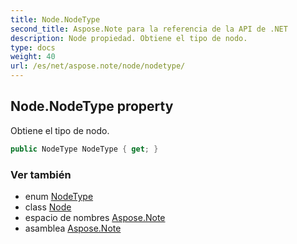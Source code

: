```yaml
---
title: Node.NodeType
second_title: Aspose.Note para la referencia de la API de .NET
description: Node propiedad. Obtiene el tipo de nodo.
type: docs
weight: 40
url: /es/net/aspose.note/node/nodetype/
---
```

## Node.NodeType property

Obtiene el tipo de nodo.

```csharp
public NodeType NodeType { get; }
```

### Ver también

* enum [NodeType](../../nodetype/)
* class [Node](../)
* espacio de nombres [Aspose.Note](../../node/)
* asamblea [Aspose.Note](../../../)


